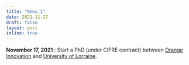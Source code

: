 ```yaml
---
title: "News_1"
date: 2021-11-17
draft: false
layout: post
inline: true
---
```


**November 17, 2021** : Start a PhD (under CIFRE contract) between [Orange Innovation](https://www.orange.com/fr) and [University of Lorraine](https://www.univ-lorraine.fr/).


